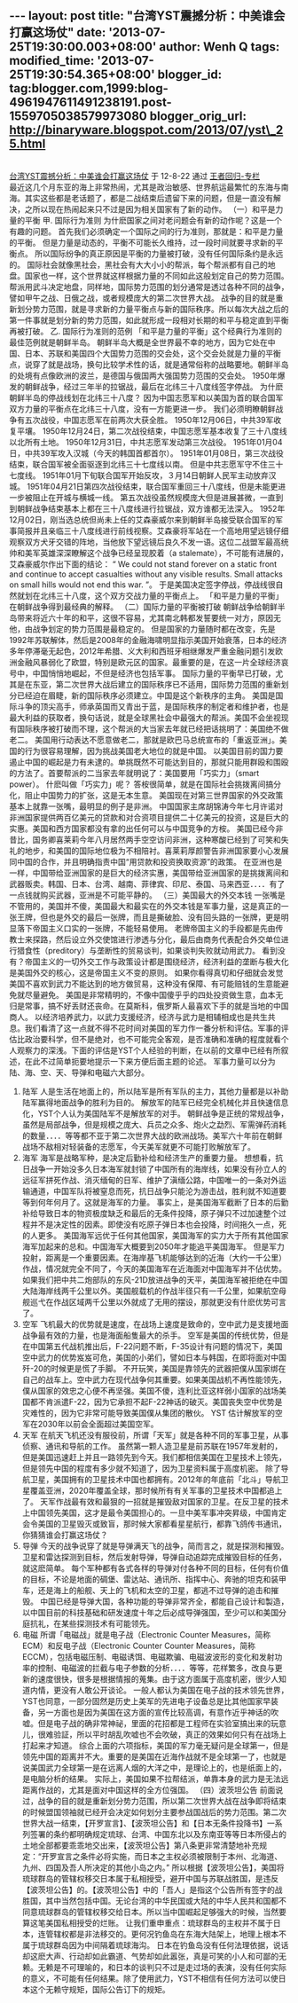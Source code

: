 --- layout: post title: "台湾YST震撼分析：中美谁会打赢这场仗" date:
'2013-07-25T19:30:00.003+08:00' author: Wenh Q tags: modified\_time:
'2013-07-25T19:30:54.365+08:00' blogger\_id:
tag:blogger.com,1999:blog-4961947611491238191.post-1559705038579973080
blogger\_orig\_url: http://binaryware.blogspot.com/2013/07/yst\_25.html
---
[\
台湾YST震撼分析：中美谁会打赢这场仗](http://blog.china.com//u/060604/863/201208/10066574.html)
于 12-8-22 通过 [王者回归-专栏](http://blog.china.com/u/060604/863/)
\
最近这几个月东亚的海上非常热闹，尤其是政治敏感、世界航运最繁忙的东海与南海。其实这些都是老话题了，都是二战结束后遗留下来的问题，但是一直没有解决，之所以现在热闹起来只不过是因为相关国家有了新的动作。
（一）和平是力量的平衡
甲. 国际行为准则
为什麽国家之间对老问题会有新的动作呢？这是一个有趣的问题。
首先我们必须确定一个国际之间的行为准则，那就是：和平是力量的平衡。
但是力量是动态的，平衡不可能长久维持，过一段时间就要寻求新的平衡点。
所以国际纷争的真正原因是平衡的力量被打破，没有任何国际条约是永远的。
国际社会就像黑社会，黑社会有大大小小的帮派，每个帮派都有自己的地盘。国家也一样，这个世界就这样根据力量的不同如此这般划定自己的势力范围。帮派用武斗决定地盘，同样地，国际势力范围的划分通常是透过各种不同的战争，譬如甲午之战、日俄之战，或者规模庞大的第二次世界大战。
战争的目的就是重新划分势力范围，就是寻求新的力量平衡点与新的国际秩序。所以每次大战之后的第一件事就是划分新的势力范围，如此就形成一段相对长期的和平与稳定直到平衡再被打破。
乙. 国际行为准则的范例
「和平是力量的平衡」这个经典行为准则的最佳范例就是朝鲜半岛。
朝鲜半岛大概是全世界最不幸的地方，因为它处在中国、日本、苏联和美国四个大国势力范围的交会处，这个交会处就是力量的平衡点，说穿了就是战场，换句比较学术性的话，就是通常俗称的战略要地。朝鲜半岛的处境有点像欧洲的波兰，是德国与俄国两大强国势力范围的交会处。
1950年爆发的朝鲜战争，经过三年半的拉锯战，最后在北纬三十八度线签字停战。
为什麽朝鲜半岛的停战线划在北纬三十八度？
因为中国志愿军和以美国为首的联合国军双方力量的平衡点在北纬三十八度，没有一方能更进一步。
我们必须明瞭朝鲜战争有五次战役，中国志愿军在前两次大获全胜。
1950年12月06日，中共39军收复平壤。
1950年12月24日，第二次战役结束，中国志愿军基本收复了三十八度线以北所有土地。
1950年12月31日，中共志愿军发动第三次战役。
1951年01月04日，中共39军攻入汉城（今天的韩国首都首尔）。
1951年01月08日，第三次战役结束，联合国军被全面驱逐到北纬三十七度线以南。
但是中共志愿军守不住三十七度线。
1951年01月下旬联合国军开始反攻，３月14日朝鲜人民军主动放弃汉城。
1951年04月21日第四次战役结束，联合国军重回三十八度线，但是未能更进一步被阻止在开城与横城一线。
第五次战役虽然规模庞大但是进展甚微，一直到到朝鲜战争结束基本上都在三十八度线进行拉锯战，双方谁都无法深入。
1952年12月02日，刚当选总统但尚未上任的艾森豪威尔来到朝鲜半岛接受联合国军的军事简报并且亲临三十八度线进行前线视察。艾森豪将军站在一个高地用望远镜仔细观察双方犬牙交错的阵地，当他放下望远镜后良久不发一语。这位二战盟军最高统帅和美军英雄深深瞭解这个战争已经呈现胶着（a
stalemate），不可能有进展的，艾森豪威尔作出下面的结论：
“ We could not stand forever on a static front and continue to accept
casualties without any visible results. Small attacks on small hills
would not end this war. ”。
于是美国决定签字停战，停战线很自然就划在北纬三十八度，这个双方交战力量的平衡点上。
「和平是力量的平衡」在朝鲜战争得到最经典的解释。
（二）国际力量的平衡被打破
朝鲜战争给朝鲜半岛带来将近六十年的和平，这很不容易，尤其南北韩都发誓要统一对方，原因无他，由战争划定的势力范围是最稳定的。
但是国家的力量随时都在改变，先是1992年苏联解体，然后是2008年的金融海啸明显指示美国开始衰落，日本的经济多年停滞毫无起色，2012年希腊、义大利和西班牙相继爆发严重金融问题引发欧洲金融风暴弱化了欧盟，特别是欧元区的国家。最重要的是，在这一片全球经济哀号中，中国悄悄地崛起，不但是经济也包括军事。
国际力量的平衡早已打破，尤其是在东亚，第二次世界大战后建立的国际秩序已不适用，国际势力范围的重新划分已经迫在眉睫，新的国际秩序必须建立。中国是这个新秩序的主角。
美国是国际斗争的顶尖高手，师承英国而又青出于蓝，是国际秩序的制定者和维护者，也是最大利益的获取者，换句话说，就是全球黑社会中最强大的帮派。美国不会坐视现有国际秩序被打破而不理，这个帮派的大当家去年就已经把话挑明了：美国绝不做老二。
美国用行动表达不愿意做老二，那就是欧巴马总统宣布的「重返亚洲」。美国的行为很容易理解，因为挑战美国老大地位的就是中国。
以美国目前的国力要遏止中国的崛起是力有未逮的。单挑既然不可能达到目的，那就只能用群殴和围殴的方法了。首要帮派的二当家去年就明说了：美国要用「巧实力」（smart
power）。
什麽叫做「巧实力」呢？
答桉很简单，就是在国际社会挑拨离间搞分化，阻止中国势力的扩张，这是无本生意。
美国现在对第三世界国家的外交政策基本上就靠一张嘴，最明显的例子是非洲。
中国国家主席胡锦涛今年七月许诺对非洲国家提供两百亿美元的贷款和对合资项目提供二十亿美元的投资，这是巨大的实惠。美国和西方国家都没有拿的出任何可以与中国竞争的方桉。
美国已经今非昔比，国务卿喜莱莉今年八月居然两手空空访问非洲，这种寒酸已经到了可笑和失礼的地步，和美国的国际地位极为不相陪衬。喜莱莉厚颜警告非洲国家要小心发展同中国的合作，并且明确指责中国“用贷款和投资换取资源”的政策。
在亚洲也是一样，中国带给亚洲国家的是巨大的经济实惠，美国带给亚洲国家的是挑拨离间和武器贩卖。韩国、日本、台湾、越南、菲律宾、印尼、泰国、马来西亚．．．．有了一点钱就购买武器，亚洲是不可能平静的。
（三）美国最大的外交本钱
一张嘴是不管用的，美国并不傻，美国最大和最实在的外交本钱是军事力量，这是真正的一张王牌，但也是外交的最后一张牌，而且是撕破脸、没有回头路的一张牌，更是明显落下帝国主义口实的一张牌，不能轻易使用。
老牌帝国主义的手段都是先由传教士来探路，然后设立外交使馆进行渗透与分化，最后由商务代表配合外交单位进行猎食性（preditory）与垄断性的贸易谈判，如果谈判失败就动用武力。
看到没有？帝国主义的一切外交工作与政策设计都是围绕经济，经济利益的垄断与极大化是美国外交的核心，这是帝国主义不变的原则。
如果你看得真切和仔细就会发觉美国不喜欢到武力不能达到的地方做贸易，这种没有保障、有可能赔钱的生意能避免就尽量避免。
美国是非常精明的，不像中国傻乎乎的四处投资做生意，血本无归是常事，搞不好丢财还丧命。在莫斯科，俄罗斯人最喜欢下手的就是当地的中国商人。
以经济培养武力，以武力支援经济，经济与武力是相辅相成也是共生共息。我们看清了这一点就不得不花时间对美国的军力作一番分析和评估。军事的评估比政治要科学，但不是绝对，也不可能完全客观，是否准确和准确的程度就看个人观察力的深浅。下面的评估是YST个人经验的判断，在以前的文章中已经有所叙述，在此不过简单扼要地提示一下来方便后面主题的论述。
军事力量可以分为陆、海、空、天、导弹和电磁六大部分。
1. 陆军
人是生活在地面上的，所以陆军是所有军队的主力，其他力量都是以补助陆军赢得地面战争的胜利为目的。
解放军的陆军已经完全机械化并且快速信息化，YST个人认为美国陆军不是解放军的对手。
朝鲜战争是正统的常规战争，虽然是局部战争，但是规模之庞大、兵员之众多、炮火之勐烈、军需弹药消耗的数量．．．．等等都不亚于第二次世界大战的欧洲战场。美军六十年前在朝鲜战场不敌相对轻装备的志愿军，今天美军就更不可能打败解放军了。
2. 海军
海军是战略军种，是决定后勤补给和经济生产的重要力量。
想想看，抗日战争一开始没多久日本海军就封锁了中国所有的海岸线，如果没有孙立人的远征军拼死作战、消灭缅甸的日军、维护了滇缅公路，中国唯一的一条对外运输通道，中国军队将被窒息而死，抗日战争只能沦为游击战，胜利就不知道要等到何年何月了。这就是海军的力量。
事实上，是美国海军截断了日本的后勤补给导致日本的物资极度缺乏和最后的无条件投降，原子弹只不过加速整个过程并不是决定性的因素。即使没有吃原子弹日本也会投降，时间拖久一点，死的人更多。
美国海军远优于任何其他国家，美国海军的实力大于所有其他国家海军加起来的总和。中国海军大概要到2050年才能追平美国海军。
但是军力投射，距离是一个重要因素。在海岸基飞机能够达到的近海（大约一千公里）作战，情况就完全不同了，今天的美国海军在近海面对中国海军并不佔优势。
如果我们把中共二炮部队的东风-21D放进战争的天平，美国海军被拒绝在中国大陆海岸线两千公里以外。美国舰载机的作战半径只有一千公里，如果航空母舰巡弋在作战区域两千公里以外就成了无用的摆设，那就更没有什麽优势可言了。
3. 空军
飞机最大的优势就是速度，在战场上速度是致命的，空中武力是支援地面战争最有效的力量，也是海面船隻最大的杀手。
空军是美国的传统优势，但是在中国第五代战机推出后，F-22问题不断，F-35设计有问题的情况下，美国空中武力的优势岌岌可危，美国的小弟们，譬如日本与韩国，在即将面对中国歼-20的时候更是慌了手脚。
不开玩笑，美国是靠领先的武器把僕从国家绑在自己的战车上。空中武力在现代战争何其重要。如果美国战机不再性能领先，僕从国家的效忠之心便不再坚强。美国不傻，连利比亚这样弱小国家的战场美国都不肯派遣F-22，因为它承担不起F-22神话的破灭。美国丧失空中优势是灾难性的，因为它非常可能导致美国僕从集团的散伙。
YST 估计解放军的空军在2030年以前会全面超过美国空军。
4. 天军
在航天飞机还没有服役前，所谓「天军」就是各种不同的军事卫星，从事侦察、通讯和导航的工作。
虽然第一颗人造卫星是前苏联在1957年发射的，但是美国迅速赶上并且一路领先到今天。我们都相信美国在卫星技术上领先，但是领先中国的程度有多少就不知道了，因为卫星资料属于高度机密。
除了导航卫星，美国拥有的卫星技术中国也都拥有。2012年的年底前「北斗」导航卫星覆盖亚洲，2020年覆盖全球，那时候所有有关军事的卫星技术中国都追上了。
天军作战最有效和最狠的一招就是摧毁敌对国家的卫星。在反卫星的技术上中国领先美国，这才是最令美国担心的。一旦中美军事冲突昇级，中国肯定会令美国的卫星毁灭或致盲，那时候大家都看星星航行，都靠飞鸽传书通讯，你猜猜谁会打赢这场仗？
5. 导弹
今天的战争说穿了就是导弹满天飞的战争，简而言之，就是探测和摧毁。卫星和雷达探测到目标，然后发射导弹，导弹自动追踪完成摧毁目标的任务，就这麽简单。
每个军种都有各式各样的导弹对付各种不同的目标，任何有价值的目标，不论是地面的碉堡、雷达站、通讯所、指挥中心、奔驰的坦克和装甲车，还是海上的船舰、天上的飞机和太空的卫星，都逃不过导弹的追击和摧毁。
中国已经是导弹大国，各种功能的导弹非常齐全，都能自己设计和製造，以中国目前的科技基础和研发速度十年之后必成导弹强国，至少可以和美国分庭抗礼，在某些探测技术有可能领先。
6. 电磁
所谓「电磁战」就是电子战（Electronic Counter
Measures，简称ECM）和反电子战（Electronic Counter Counter
Measures，简称ECCM），包括电磁压制、电磁诱饵、电磁欺骗、电磁波波形的变化和发射功率的控制、电磁波的拦截与电子参数的分析．．．．等等，花样繁多，改良与更新的速度很快，很多是根据情报的蒐集。由于这方面属于高度机密，很少人知道内情，更没有人敢公开谈论。
一般人都认为美国在电子战的技术领先世界，YST也同意，一部分固然是历史上美军的先进电子设备总是比其他国家早装备，另一方面也是因为美国在这方面的宣传比较高调，有意作近乎神话的吹嘘。但是电子战的确非常神祕，里面的花招都是工程师在实验室搞出来的玩意儿，很难验証，所以平时胡乱吹嘘也不会吹破，真正的效果如何只有在战场上打起来才知道。
综合上面的六项指标，美国的军力毫无疑问是全球第一，但是领先中国的距离并不大。重要的是美国在近海作战就不是全球第一了，也就是说美国武力全球第一是在远离人烟的大洋之中，是理论上的，也是纸面上的，是电脑分析的结果。
实际上，美国如果不拉帮结派，单靠本身的武力是无法远距离作战的，尤其是面对中国这样的全方位强国。
（四）波茨坦公告
前面说过，战争的目的就是重新划分势力范围，所以第二次世界大战在战争即将结束的时候盟国领袖就已经开会决定如何划分主要参战国战后的势力范围。第二次世界大战一结束，【开罗宣言】、【波茨坦公告】和【日本无条件投降书】一系列签署的条约都明确规定琉球、台湾、中国东北以及东南亚等等日本所侵占的土地全部都要乖乖地交出来，【波茨坦公告】第八条更非常清楚地补充规定：“开罗宣言之条件必将实施，而日本之主权必须被限制于本州、北海道、九州、四国及吾人所决定的其他小岛之内。”
所以根据【波茨坦公告】，美国将琉球群岛的管辖权移交日本属于私相授受，避开中国与苏联战胜国，是违反【波茨坦公告】的。【波茨坦公告】中的「吾人」是指这个公告所有签字的战胜国，其中当然包括中国。无论台湾的中华民国或大陆的中华人民共和国都不同意琉球群岛的管辖权移交给日本。所以当中国崛起足够强大的时候，当然要算这笔美国私相授受的烂账。
让我们重申重点：琉球群岛的主权并不属于日本，连管辖权都是非法移交的。更何况钓鱼岛在东海大陆架上，地理上根本不属于琉球群岛因为中间隔着琉球海沟。
日本在钓鱼岛没有任何法理依据，说话却这麽大声、行动却如此霸道、气势却如此嚣张，真是可笑的小人和可鄙的无赖。无赖是不可理喻的，和日本的谈判只不过是走过场的表演，没有任何实际的意义，不可能有任何结果。除了使用武力，YST不相信有任何方法可以使日本这个无赖守规矩，国际公告订下的规矩。
